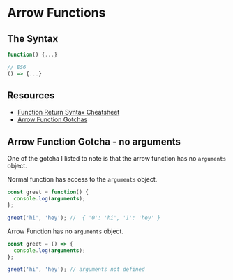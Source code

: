 # Arrow Functions

## The Syntax

```javascript
function() {...}

// ES6
() => {...}
```

## Resources

- [Function Return Syntax Cheatsheet](./7.3-function-return-syntax-cheatsheet.md)
- [Arrow Function Gotchas](./7.4-arrow-functions-gotchas)

## Arrow Function Gotcha - no arguments

One of the gotcha I listed to note is that the arrow function has no `arguments` object.

Normal function has access to the `arguments` object.

```javascript
const greet = function() {
  console.log(arguments);
};

greet('hi', 'hey'); //  { '0': 'hi', '1': 'hey' }
```

Arrow Function has no `arguments` object.

```javascript
const greet = () => {
  console.log(arguments);
};

greet('hi', 'hey'); // arguments not defined
```
